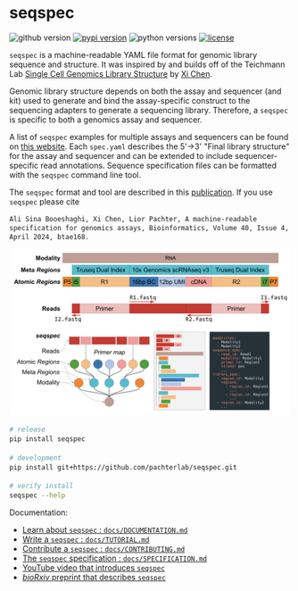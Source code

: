 # seqspec

![github version](https://img.shields.io/badge/Version-0.2.0-informational)
[![pypi version](https://img.shields.io/pypi/v/seqspec)](https://pypi.org/project/seqspec/0.2.0/)
![python versions](https://img.shields.io/pypi/pyversions/seqspec)
[![license](https://img.shields.io/pypi/l/seqspec)](LICENSE)

`seqspec` is a machine-readable YAML file format for genomic library sequence and structure. It was inspired by and builds off of the Teichmann Lab [Single Cell Genomics Library Structure](https://github.com/Teichlab/scg_lib_structs) by [Xi Chen](https://github.com/dbrg77).

Genomic library structure depends on both the assay and sequencer (and kit) used to generate and bind the assay-specific construct to the sequencing adapters to generate a sequencing library. Therefore, a `seqspec` is specific to both a genomics assay and sequencer.

A list of `seqspec` examples for multiple assays and sequencers can be found on [this website](https://igvf.github.io/seqspec/). Each `spec.yaml` describes the 5'->3' "Final library structure" for the assay and sequencer and can be extended to include sequencer-specific read annotations. Sequence specification files can be formatted with the `seqspec` command line tool.

The `seqspec` format and tool are described in this [publication](https://doi.org/10.1093/bioinformatics/btae168). If you use `seqspec` please cite

```
Ali Sina Booeshaghi, Xi Chen, Lior Pachter, A machine-readable specification for genomics assays, Bioinformatics, Volume 40, Issue 4, April 2024, btae168.
```

<img alt="image" src="/docs/seqspec.png">

```bash
# release
pip install seqspec

# development
pip install git+https://github.com/pachterlab/seqspec.git

# verify install
seqspec --help
```

Documentation:

- [ Learn about `seqspec` : `docs/DOCUMENTATION.md`](docs/DOCUMENTATION.md)
- [Write a `seqspec` : `docs/TUTORIAL.md`](docs/TUTORIAL.md)
- [Contribute a `seqspec` : `docs/CONTRIBUTING.md`](docs/CONTRIBUTING.md)
- [The `seqspec` specification : `docs/SPECIFICATION.md`](docs/SPECIFICATION.md)
- [YouTube video that introduces `seqspec`](https://youtu.be/NSj6Vpzy8tU)
- [_bioRxiv_ preprint that describes `seqspec`](https://doi.org/10.1101/2023.03.17.533215)
